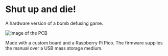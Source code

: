 # Shut up and die!

A hardware version of a bomb defusing game.

![Image of the PCB](https://repository-images.githubusercontent.com/456689106/58df118d-b6c7-4556-af78-af224e652cc0)

Made with a custom board and a Raspberry Pi Pico.
The firmware supplies the manual over a USB mass storage medium. 
